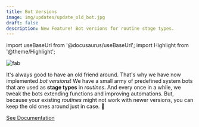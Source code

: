 ```yaml
---
title: Bot Versions
image: img/updates/update_old_bot.jpg
draft: false
description: New Feature! Bot versions for routine stage types.
---
```


import useBaseUrl from '@docusaurus/useBaseUrl'; 
import Highlight from '@theme/Highlight';


<div className="align-center">
<div className="card">
<div className="card__header">

</div>
<div className="card__image">
<img alt="fab" className="img_card item shadow--tl" src={useBaseUrl('img/updates/update_old_bot.jpg')} />
<br/>
</div>
<div className="card__body">

It's always good to have an old friend around. That's why we have now implemented _bot versions_! We have a small army of predefined system bots that are used as **stage types** in _routines_. And every once in a while, we tweak the bots extending functions and improving automations. But, because your existing _routines_ might not work with newer versions, you can keep the old ones around just in case. 🤖

</div>
<div className="card__footer text-center align-padding-center">

<a className="button button--info button--block" href="/docs/documentation/automation/existing_routines/#stage-type-versions">See Documentation</a>
<br/>

</div>
</div>
</div>
